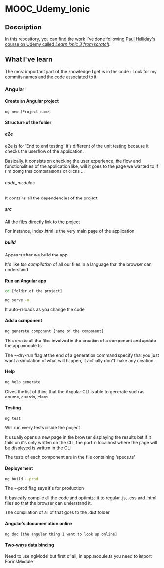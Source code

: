 # MOOC_Udemy_Ionic

## Description

In this repository, you can find the work I've done following [Paul Halliday's course on Udemy called _Learn Ionic 3 from scratch_](https://www.udemy.com/learn-ionic-3-from-scratch/learn/v4/overview).

## What I've learn

The most important part of the knowledge I get is in the code : Look for my commits names and the code associated to it

### Angular

#### Create an Angular project

```sh
ng new [Project name]
```

#### Structure of the folder

##### e2e

e2e is for 'End to end testing' it's different of the unit testing because it checks the userflow of the application.

Basically, it consists on checking the user experience, the flow and functionalities of the application like, will it goes to the page we wanted to if I'm doing this combinaisons of clicks ...

###### node_modules

It contains all the dependencies of the project

##### src

All the files directly link to the project

For instance, index.html is the very main page of the application

##### build

Appears after we build the app

It's like _the compilation_ of all our files in a language that the browser can understand

#### Run an Angular app

```sh
cd [folder of the project]

ng serve -o
```

It auto-reloads as you change the code

#### Add a component

```sh
ng generate component [name of the component]
```

This create all the files involved in the creation of a component and update the app.module.ts

The --dry-run flag at the end of a generation command specify that you just want a simulation of what will happen, it actually don"t make any creation.

#### Help

```sh
ng help generate
```

Gives the list of thing that the Angular CLI is able to generate such as enums, guards, class ...

#### Testing

```sh
ng test
```

Will run every tests inside the project

It usually opens a new page in the browser displaying the results but if it fails on it's only written on the CLI, the port in localhost where the page will be displayed is written in the CLI

The tests of each component are in the file containing 'specs.ts'

#### Deployement

```sh
ng build --prod
```

The --prod flag says it's for production

It basically compile all the code and optimize it to regular .js, .css and .html files so that the browser can understand it.

The compilation of all of that goes to the .dist folder

#### Angular's documentation online

```sh
ng doc [the angular thing I want to look up online]
```

#### Two-ways data binding

Need to use ngModel but first of all, in app.module.ts you need to import FormsModule